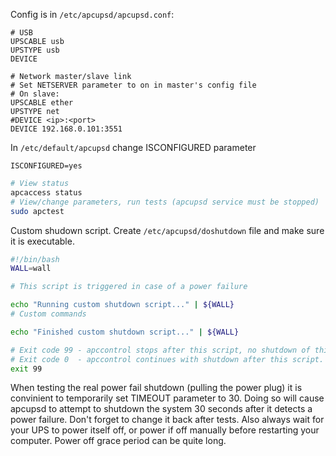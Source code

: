 Config is in `/etc/apcupsd/apcupsd.conf`:
```
# USB 
UPSCABLE usb
UPSTYPE usb
DEVICE

# Network master/slave link
# Set NETSERVER parameter to on in master's config file
# On slave:
UPSCABLE ether 
UPSTYPE net
#DEVICE <ip>:<port>
DEVICE 192.168.0.101:3551
```

In `/etc/default/apcupsd` change ISCONFIGURED parameter
```
ISCONFIGURED=yes
```

```bash
# View status
apcaccess status
# View/change parameters, run tests (apcupsd service must be stopped)
sudo apctest
```

Custom shudown script. Create `/etc/apcupsd/doshutdown` file and make sure it is executable.
```bash
#!/bin/bash
WALL=wall

# This script is triggered in case of a power failure

echo "Running custom shutdown script..." | ${WALL}
# Custom commands

echo "Finished custom shutdown script..." | ${WALL}

# Exit code 99 - apccontrol stops after this script, no shutdown of this host. For testing purposes.
# Exit code 0  - apccontrol continues with shutdown after this script.
exit 99
```

When testing the real power fail shutdown (pulling the power plug) it is convinient to temporarily set TIMEOUT parameter to 30. Doing so will cause apcupsd to attempt to shutdown the system 30 seconds after it detects a power failure. Don't forget to change it back after tests. Also always wait for your UPS to power itself off, or power if off manually before restarting your computer. Power off grace period can be quite long.

